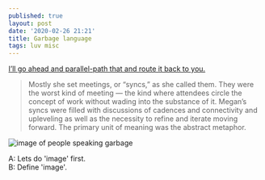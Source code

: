 ```yaml
---
published: true
layout: post
date: '2020-02-26 21:21'
title: Garbage language
tags: luv misc
---
```

[I’ll go ahead and parallel-path that and route it back to you.](https://www.vulture.com/2020/02/spread-of-corporate-speak.html)

> Mostly she set meetings, or “syncs,” as she called them. They were the worst kind of meeting — the kind where attendees circle the concept of work without wading into the substance of it. Megan’s syncs were filled with discussions of cadences and connectivity and upleveling as well as the necessity to refine and iterate moving forward. The primary unit of meaning was the abstract metaphor.

![image of people speaking garbage](https://pixel.nymag.com/imgs/daily/vulture/2020/02/13/magazine/corporate-speak/19-corporate-speak-lede-new.w1100.h733.jpg)

A: Lets do 'image' first.  
B: Define 'image'.
